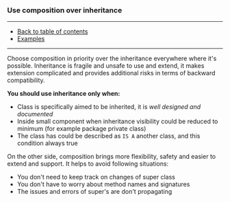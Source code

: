 ### Use composition over inheritance

---

* [Back to table of contents](https://github.com/vlsidlyarevich/effective-java-follow-up)
* [Examples](MeowableQueue.java)

---

Choose composition in priority over the inheritance everywhere where it's possible.
Inheritance is fragile and unsafe to use and extend, it makes extension complicated and provides
additional risks in terms of backward compatibility.

<b>You should use inheritance only when:</b>
* Class is specifically aimed to be inherited, it is *well designed and documented*
* Inside small component when inheritance visibility could be reduced to minimum (for example package private class)
* The class has could be described as ```IS A``` another class, and this condition always true

On the other side, composition brings more flexibility, safety and easier to extend and support.
It helps to avoid following situations:

* You don't need to keep track on changes of super class
* You don't have to worry about method names and signatures
* The issues and errors of super's are don't propagating

